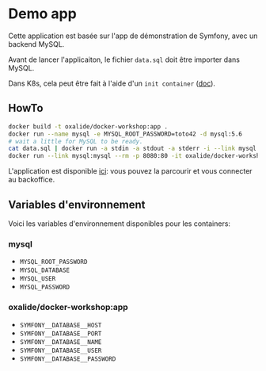 # Demo app

Cette application est basée sur l'app de démonstration de Symfony, avec un backend MySQL.

Avant de lancer l'applicaiton, le fichier ``data.sql`` doit être importer dans MySQL.

Dans K8s, cela peut être fait à l'aide d'un ``init container`` ([doc](http://kubernetes.io/docs/user-guide/production-pods/#handling-initialization)).

## HowTo

```bash
docker build -t oxalide/docker-workshop:app .
docker run --name mysql -e MYSQL_ROOT_PASSWORD=toto42 -d mysql:5.6
# wait a little for MySQL to be ready.
cat data.sql | docker run -a stdin -a stdout -a stderr -i --link mysql:mysql --rm mysql:5.6 sh -c 'exec mysql -hmysql -uroot -ptoto42'
docker run --link mysql:mysql --rm -p 8080:80 -it oxalide/docker-workshop:app
```

L'application est disponible [ici](http://localhost:8080): vous pouvez la parcourir et vous connecter au backoffice.

## Variables d'environnement

Voici les variables d'environnement disponibles pour les containers:

### mysql

* ``MYSQL_ROOT_PASSWORD``
* ``MYSQL_DATABASE``
* ``MYSQL_USER``
* ``MYSQL_PASSWORD``

### oxalide/docker-workshop:app

* ``SYMFONY__DATABASE__HOST``
* ``SYMFONY__DATABASE__PORT``
* ``SYMFONY__DATABASE__NAME``
* ``SYMFONY__DATABASE__USER``
* ``SYMFONY__DATABASE__PASSWORD``
